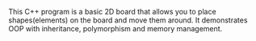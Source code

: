 This C++ program is a basic 2D board that allows you to place shapes(elements) on the board and move them around. It demonstrates OOP with inheritance, polymorphism and memory management.
